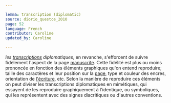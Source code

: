 ```yaml
---

lemma: transcription (diplomatic)
source: diorio_questce_2010
page: 52
language: French
contributor: Caroline
updated_by: Caroline

---
```


_les [transcriptions](transcription.html) diplomatiques_, en revanche, s'efforcent de suivre fidèlement l'aspect de la page [manuscrite](manuscript.html). Cette fidélité est plus ou moins prononcée en fonction des éléments graphiques qu'on entend reproduire; taille des caractères et leur position sur la [page](page.html), type et couleur des encres, orientation de [l'écriture](writingProduct.html), etc. Selon la manière de reproduire ces éléments on peut diviser les transcriptions diplomatiques en mimétiques, qui essayent de les reproduire graphiquement à l'identique, ou symboliques, qui les représentent avec des signes diacritiques ou d'autres conventions.
